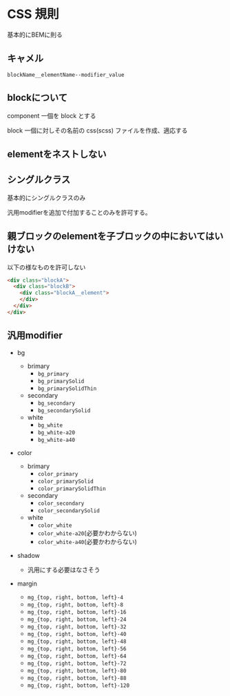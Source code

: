 # CSS 規則

基本的にBEMに則る

## キャメル

`blockName__elementName--modifier_value`

## blockについて

component 一個を block とする

block 一個に対しその名前の css(scss) ファイルを作成、適応する

## elementをネストしない

## シングルクラス

基本的にシングルクラスのみ

汎用modifierを追加で付加することのみを許可する。

## 親ブロックのelementを子ブロックの中においてはいけない

以下の様なものを許可しない

```html
<div class="blockA">
  <div class="blockB">
    <div class="blockA__element">
    </div>
  </div>
</div>
```

## 汎用modifier

- bg
  - brimary
    - `bg_primary`
    - `bg_primarySolid`
    - `bg_primarySolidThin`
  - secondary
    - `bg_secondary`
    - `bg_secondarySolid`
  - white
    - `bg_white`
    - `bg_white-a20`
    - `bg_white-a40`

- color
  - brimary
    - `color_primary`
    - `color_primarySolid`
    - `color_primarySolidThin`
  - secondary
    - `color_secondary`
    - `color_secondarySolid`
  - white
    - `color_white`
    - `color_white-a20`(必要かわからない)
    - `color_white-a40`(必要かわからない)

- shadow
  - 汎用にする必要はなさそう

- margin
  - `mg_{top, right, bottom, left}-4`
  - `mg_{top, right, bottom, left}-8`
  - `mg_{top, right, bottom, left}-16`
  - `mg_{top, right, bottom, left}-24`
  - `mg_{top, right, bottom, left}-32`
  - `mg_{top, right, bottom, left}-40`
  - `mg_{top, right, bottom, left}-48`
  - `mg_{top, right, bottom, left}-56`
  - `mg_{top, right, bottom, left}-64`
  - `mg_{top, right, bottom, left}-72`
  - `mg_{top, right, bottom, left}-80`
  - `mg_{top, right, bottom, left}-88`
  - `mg_{top, right, bottom, left}-120`
